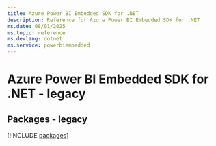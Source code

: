 ```yaml
---
title: Azure Power BI Embedded SDK for .NET
description: Reference for Azure Power BI Embedded SDK for .NET
ms.date: 08/01/2025
ms.topic: reference
ms.devlang: dotnet
ms.service: powerbiembedded
---
```

# Azure Power BI Embedded SDK for .NET - legacy
## Packages - legacy
[!INCLUDE [packages](power-bi-embedded-index.md)]